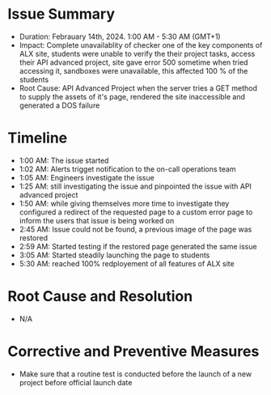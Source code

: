 # Issue Summary
* Duration: Febrauary 14th, 2024. 1:00 AM - 5:30 AM (GMT+1)
* Impact: Complete unavailablity of checker one of the key components of ALX site, students were unable to verify the their project tasks, access their API advanced project, site gave error 500 sometime when tried accessing it, sandboxes were unavailable, this affected 100 % of the students
* Root Cause: API Advanced Project when the server tries a GET method to supply the assets of it's page, rendered the site inaccessible and generated a DOS failure
# Timeline
* 1:00 AM: The issue started
* 1:02 AM: Alerts trigget notification to the on-call operations team
* 1:05 AM: Engineers investigate the issue
* 1:25 AM: still investigating the issue and pinpointed the issue with API advanced project
* 1:50 AM: while giving themselves more time to investigate they configured a redirect of the requested page to a custom error page to inform the users that issue is being worked on
* 2:45 AM: Issue could not be found, a previous image of the page was restored
* 2:59 AM: Started testing if the restored page generated the same issue
* 3:05 AM: Started steadily launching the page to students
* 5:30 AM: reached 100% redployement of all features of ALX site
# Root Cause and Resolution
* N/A
# Corrective and Preventive Measures
* Make sure that a routine test is conducted before the launch of a new project before official launch date